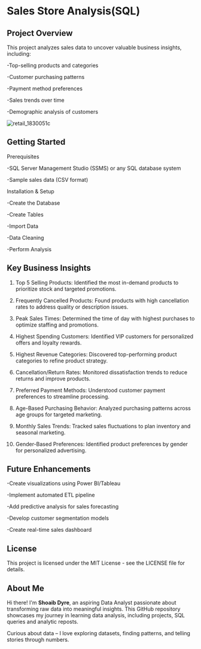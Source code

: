 # Sales Store Analysis(SQL)

## Project Overview
This project analyzes sales data to uncover valuable business insights, including:

-Top-selling products and categories

-Customer purchasing patterns

-Payment method preferences

-Sales trends over time

-Demographic analysis of customers

![retail_1830051c](https://github.com/user-attachments/assets/6936cd51-8532-4415-9bd1-a0ece4fa7c95)


## Getting Started
Prerequisites

-SQL Server Management Studio (SSMS) or any SQL database system

-Sample sales data (CSV format)

Installation & Setup

-Create the Database

-Create Tables

-Import Data

-Data Cleaning

-Perform Analysis

## Key Business Insights

1. Top 5 Selling Products: Identified the most in-demand products to prioritize stock and targeted promotions.

2. Frequently Cancelled Products: Found products with high cancellation rates to address quality or description issues.

3. Peak Sales Times: Determined the time of day with highest purchases to optimize staffing and promotions.

4. Highest Spending Customers: Identified VIP customers for personalized offers and loyalty rewards.

5. Highest Revenue Categories: Discovered top-performing product categories to refine product strategy.

6. Cancellation/Return Rates: Monitored dissatisfaction trends to reduce returns and improve products.

7. Preferred Payment Methods: Understood customer payment preferences to streamline processing.

8. Age-Based Purchasing Behavior: Analyzed purchasing patterns across age groups for targeted marketing.

9. Monthly Sales Trends: Tracked sales fluctuations to plan inventory and seasonal marketing.

10. Gender-Based Preferences: Identified product preferences by gender for personalized advertising.


## Future Enhancements

-Create visualizations using Power BI/Tableau

-Implement automated ETL pipeline

-Add predictive analysis for sales forecasting

-Develop customer segmentation models

-Create real-time sales dashboard

## License
This project is licensed under the MIT License - see the LICENSE file for details.

## About Me

Hi there! I'm **Shoaib Dyre**, an aspiring Data Analyst passionate about transforming raw data into meaningful insights. This GitHub repository showcases my journey in learning data analysis, including projects, SQL queries and analytic reposts.

   Curious about data – I love exploring datasets, finding patterns, and telling stories through numbers.

